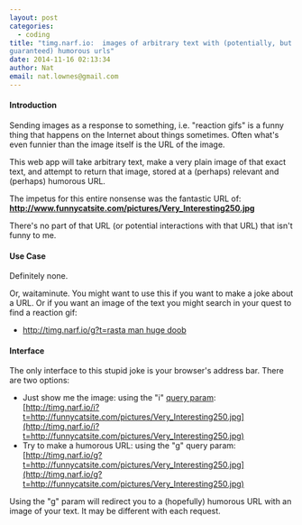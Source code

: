 ```yaml
---
layout: post
categories:
  - coding
title: "timg.narf.io:  images of arbitrary text with (potentially, but not
guaranteed) humorous urls"
date: 2014-11-16 02:13:34
author: Nat
email: nat.lownes@gmail.com
---
```

#### Introduction

Sending images as a response to something, i.e. "reaction gifs" is a funny thing
that happens on the Internet about things sometimes.  Often what's even funnier
than the image itself is the URL of the image.

This web app will take arbitrary text, make a very plain image of that exact
text, and attempt to return that image, stored at a (perhaps) relevant and
(perhaps) humorous URL.

The impetus for this entire nonsense was the fantastic URL of:
**http://www.funnycatsite.com/pictures/Very_Interesting250.jpg**

There's no part of that URL (or potential interactions with that URL) that isn't
funny to me.

#### Use Case

Definitely none.

Or, waitaminute.  You might want to use this if you want to make a joke about a
URL.  Or if you want an image of the text you might search in your quest to find
a reaction gif:

* [http://timg.narf.io/g?t=rasta man huge doob](http://timg.narf.io/g?t=rasta%20man%20huge%20doob)

#### Interface

The only interface to this stupid joke is your browser's address bar.  There are
two options:

* Just show me the image:  using the "i" [query
  param](http://en.wikipedia.org/wiki/Query_string):
[http://timg.narf.io/i?t=http://funnycatsite.com/pictures/Very_Interesting250.jpg](http://timg.narf.io/i?t=http://funnycatsite.com/pictures/Very_Interesting250.jpg)
* Try to make a humorous URL:  using the "g" query param:
[http://timg.narf.io/g?t=http://funnycatsite.com/pictures/Very_Interesting250.jpg](http://timg.narf.io/g?t=http://funnycatsite.com/pictures/Very_Interesting250.jpg)

Using the "g" param will redirect you to a (hopefully) humorous URL with an
image of your text.  It may be different with each request.
